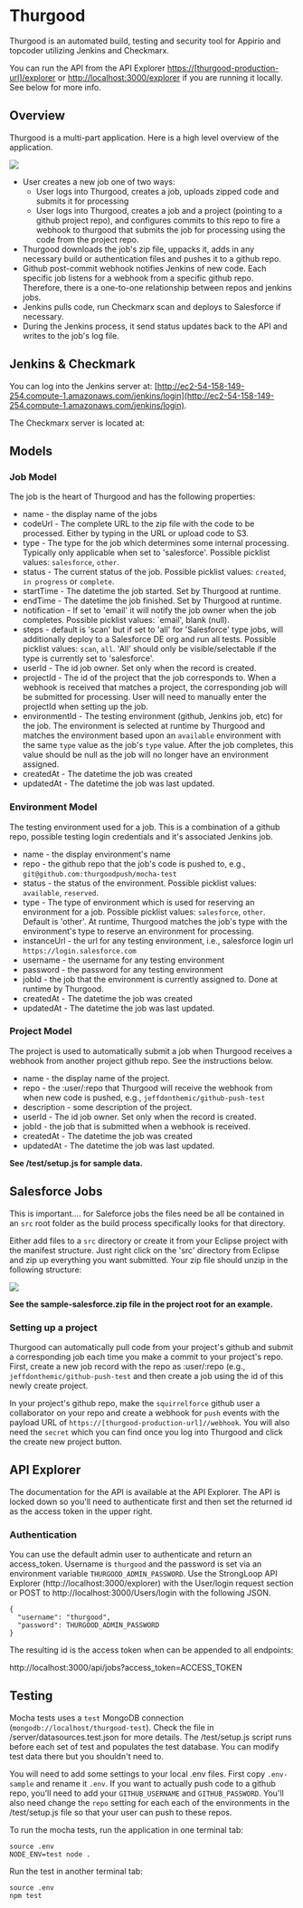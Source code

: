 # Thurgood

Thurgood is an automated build, testing and security tool for Appirio and topcoder utilizing Jenkins and Checkmarx.

You can run the API from the API Explorer [https://[thurgood-production-url]/explorer](https://[thurgood-production-url]/explorer) or [http://localhost:3000/explorer](http://localhost:3000/explorer) if you are running it locally. See below for more info.

## Overview

Thurgood is a multi-part application. Here is a high level overview of the application.

![](https://raw.githubusercontent.com/appirio-tech/thurgood/v3/thurgood-process.png)

* User creates a new job one of two ways:
    * User logs into Thurgood, creates a job, uploads zipped code and submits it for processing
    * User logs into Thurgood, creates a job and a project (pointing to a github project repo), and configures commits to this repo to fire a webhook to thurgood that submits the job for processing using the code from the project repo.
* Thurgood downloads the job's zip file, uppacks it, adds in any necessary build or authentication files and pushes it to a github repo.
* Github post-commit webhook notifies Jenkins of new code. Each specific job listens for a webhook from a specific github repo. Therefore, there is a one-to-one relationship between repos and jenkins jobs.
* Jenkins pulls code, run Checkmarx scan and deploys to Salesforce if necessary.
* During the Jenkins process, it send status updates back to the API and writes to the job's log file.

## Jenkins & Checkmark

You can log into the Jenkins server at: [http://ec2-54-158-149-254.compute-1.amazonaws.com/jenkins/login](http://ec2-54-158-149-254.compute-1.amazonaws.com/jenkins/login).

The Checkmarx server is located at:

## Models

### Job Model

The job is the heart of Thurgood and has the following properties:

* name - the display name of the jobs
* codeUrl - The complete URL to the zip file with the code to be processed. Either by typing in the URL or upload code to S3.
* type - The type for the job which determines some internal processing. Typically only applicable when set to 'salesforce'. Possible picklist values: `salesforce`, `other`.
* status - The current status of the job. Possible picklist values: `created`, `in progress` or `complete`.
* startTime - The datetime the job started. Set by Thurgood at runtime.
* endTime - The datetime the job finished. Set by Thurgood at runtime.
* notification - If set to 'email' it will notify the job owner when the job completes. Possible picklist values: `email', blank (null).
* steps - default is 'scan' but if set to 'all' for 'Salesforce' type jobs, will additionally deploy to a Salesforce DE org and run all tests. Possible picklist values: `scan`, `all`. 'All' should only be visible/selectable if the type is currently set to 'salesforce'.
* userId - The id job owner. Set only when the record is created.
* projectId - The id of the project that the job corresponds to. When a webhook is received that matches a project, the corresponding job will be submitted for processing. User will need to manually enter the projectId when setting up the job.
* environmentId - The testing environment (github, Jenkins job, etc) for the job. The environment is selected at runtime by Thurgood and matches the environment based upon an `available` environment with the same `type` value as the job's `type` value. After the job completes, this value should be null as the job will no longer have an environment assigned.
* createdAt - The datetime the job was created
* updatedAt - The datetime the job was last updated.

### Environment Model

The testing environment used for a job. This is a combination of a github repo, possible testing login credentials and it's associated Jenkins job.

* name - the display environment's name  
* repo - the github repo that the job's code is pushed to, e.g., `git@github.com:thurgoodpush/mocha-test`
* status - the status of the environment. Possible picklist values: `available`, `reserved`.
* type - The type of environment which is used for reserving an environment for a job. Possible picklist values: `salesforce`, `other`. Default is 'other'. At runtime, Thurgood matches the job's type with the environment's type to reserve an environment for processing.
* instanceUrl - the url for any testing environment, i.e., salesforce login url `https://login.salesforce.com`
* username - the username for any testing environment
* password - the password for any testing environment
* jobId - the job that the environment is currently assigned to. Done at runtime by Thurgood.
* createdAt - The datetime the job was created  
* updatedAt - The datetime the job was last updated.  

### Project Model

The project is used to automatically submit a job when Thurgood receives a webhook from another project github repo. See the instructions below.

* name - the display name of the project.
* repo - the :user/:repo that Thurgood will receive the webhook from when new code is pushed, e.g., `jeffdonthemic/github-push-test`
* description - some description of the project.
* userId - The id job owner. Set only when the record is created.
* jobId - the job that is submitted when a webhook is received.
* createdAt - The datetime the job was created  
* updatedAt - The datetime the job was last updated.  

**See /test/setup.js for sample data.**

## Salesforce Jobs

This is important.... for Saleforce jobs the files need be all be contained in an `src` root folder as the build process specifically looks for that directory.

Either add files to a `src` directory or create it from your Eclipse project with the manifest structure. Just right click on the 'src' directory from Eclipse and zip up everything you want submitted. Your zip file should unzip in the following structure:

![](https://raw.githubusercontent.com/appirio-tech/thurgood/v3/submission-structure.png)

**See the sample-salesforce.zip file in the project root for an example.**

### Setting up a project

Thurgood can automatically pull code from your project's github and submit a corresponding job each time you make a commit to your project's repo. First, create a new job record with the repo as :user/:repo (e.g., `jeffdonthemic/github-push-test` and then create a job using the id of this newly create project.

In your project's github repo, make the `squirrelforce` github user a collaborator on your repo and create a webhook for `push` events with the payload URL of `https://[thurgood-production-url]//webhook`. You will also need the `secret` which you can find once you log into Thurgood and click the create new project button.


## API Explorer

The documentation for the API is available at the API Explorer. The API is locked down so you'll need to authenticate first and then set the returned id as the access token in the upper right.

### Authentication

You can use the default admin user to authenticate and return an access_token. Username is `thurgood` and the password is set via an environment variable `THURGOOD_ADMIN_PASSWORD`. Use the StrongLoop API Explorer (http://localhost:3000/explorer) with the User/login request section or POST to http://localhost:3000/Users/login with the following JSON.

```
{
  "username": "thurgood",
  "password": THURGOOD_ADMIN_PASSWORD
}
```
The resulting id is the access token when can be appended to all endpoints:

http://localhost:3000/api/jobs?access_token=ACCESS_TOKEN


## Testing

Mocha tests uses a `test` MongoDB connection (`mongodb://localhost/thurgood-test`). Check the file in /server/datasources.test.json for more details. The /test/setup.js script runs before each set of test and populates the test database. You can modify test data there but you shouldn't need to.

You will need to add some settings to your local .env files. First copy `.env-sample` and rename it `.env`. If you want to actually push code to a github repo, you'll need to add your `GITHUB_USERNAME` and `GITHUB_PASSWORD`. You'll also need change the `repo` setting for each each of the environments in the /test/setup.js file so that your user can push to these repos.

To run the mocha tests, run the application in one terminal tab:

```
source .env
NODE_ENV=test node .
```

Run the test in another terminal tab:

```
source .env
npm test
```
